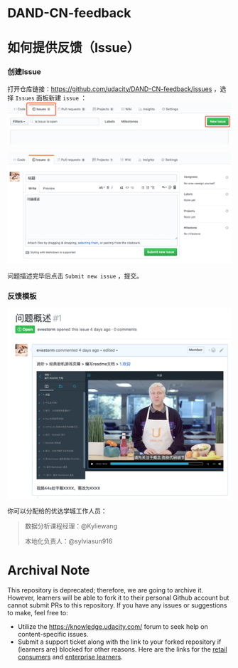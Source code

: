 # DAND-CN-feedback
# 如何提供反馈（Issue）

### 创建Issue

打开仓库链接：https://github.com/udacity/DAND-CN-feedback/issues ，选择 `Issues` 面板新建 `issue` ：![new issue](beta-test/new-issue.png)



![add-comment](beta-test/add-comment.png)



问题描述完毕后点击 `Submit new issue` ，提交。



### 反馈模板

![temp](beta-test/temp.png)



你可以分配给的优达学城工作人员：

> 数据分析课程经理：@Kyliewang
>
> 本地化负责人：@sylviasun916



 # Archival Note 
 This repository is deprecated; therefore, we are going to archive it. However, learners will be able to fork it to their personal Github account but cannot submit PRs to this repository. If you have any issues or suggestions to make, feel free to: 
- Utilize the https://knowledge.udacity.com/ forum to seek help on content-specific issues. 
- Submit a support ticket along with the link to your forked repository if (learners are) blocked for other reasons. Here are the links for the [retail consumers](https://udacity.zendesk.com/hc/en-us/requests/new) and [enterprise learners](https://udacityenterprise.zendesk.com/hc/en-us/requests/new?ticket_form_id=360000279131).